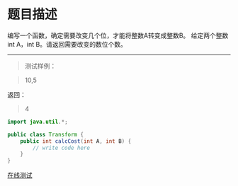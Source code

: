 # 题目描述

编写一个函数，确定需要改变几个位，才能将整数A转变成整数B。
给定两个整数int A，int B。请返回需要改变的数位个数。
***
>测试样例：

>10,5
>
返回：

>4

```java
import java.util.*;

public class Transform {
    public int calcCost(int A, int B) {
        // write code here
    }
}
```
[在线测试](http://www.nowcoder.com/practice/c7df20a5a39e4357aecc1071e7fd523c?tpId=8&tqId=11022&rp=1&ru=/ta/cracking-the-coding-interview&qru=/ta/cracking-the-coding-interview/question-ranking)